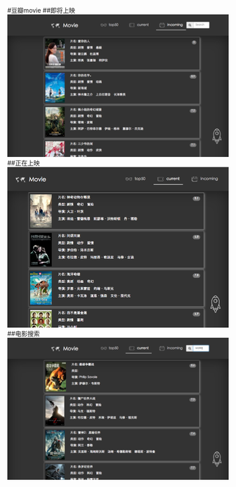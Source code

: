 #豆瓣movie
##即将上映
![Aaron Swartz](https://github.com/mjczyt/screenShot/blob/master/douban%20movie/FireShot%20Capture%2013%20-%20My%20AngularJS%20App%20-%20http___localhost_9000_app_%23_incoming-squashed.png?raw=true)
##正在上映
![Aaron Swartz](https://github.com/mjczyt/screenShot/blob/master/douban%20movie/FireShot%20Capture%2018%20-%20My%20AngularJS%20App%20-%20http___localhost_9000_app_%23_current-squashed.png?raw=true)
##电影搜索
![Aaron Swartz](https://github.com/mjczyt/screenShot/blob/master/douban%20movie/FireShot%20Capture%2020%20-%20My%20AngularJS%20App%20-%20http___localhost_9000_app_%23_search_q=world-squashed.png?raw=true)